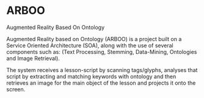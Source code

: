 ARBOO
=====

Augmented Reality Based On Ontology

Augmented Reality based on Ontology (ARBOO) is a project built on a Service Oriented Architecture (SOA),
along with the use of several components such as: (Text Processing, Stemming, Data-Mining, Ontologies and Image Retrieval).


The system receives a lesson-script by scanning tags/glyphs, analyses that script by extracting and matching keywords with ontology and then retrieves an image for the main object of the lesson and projects it onto the screen. 
